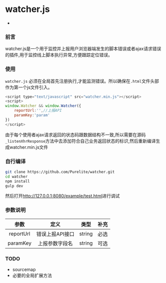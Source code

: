 # watcher.js
-
### 前言
watcher.js是一个用于监控并上报用户浏览器端发生的脚本错误或者ajax请求错误的插件,用于监控线上脚本执行异常,方便跟踪定位错误。
### 使用

`watcher.js`  必须在全局首先注册执行,才能监测错误。所以确保在`.html`文件头部作为第一个js文件引入。

```javascript
<script type="text/javascript" src="watcher.min.js"></script>
<script>
window.Watcher && window.Watcher({
    reportUrl:'',//上报API
    paramKey:'param'
})
</script>
```
由于每个使用者ajax请求返回的状态码跟数据结构不一致,所以需要在源码`_listenXhrResponse`方法中去添加符合自己业务返回状态的标识,然后重新编译生成watcher.min.js文件

### 自行编译
```bash
git clone https://github.com/Purelite/watcher.git
cd watcher
npm install
gulp dev
```
然后打开<http://127.0.0.1:8080/example/test.html>进行调试
### 参数说明

|    参数      |        定义    |    类型    |  补充  |
|:-----------:|:-------------:|:----------:|:----------:|
|    reportUrl|       错误上报API接口     |      string     |   必选       |
|    paramKey |      上报参数字段名     |      string     |      可选    |

### TODO
* sourcemap
* 必要的全局扩展方法






